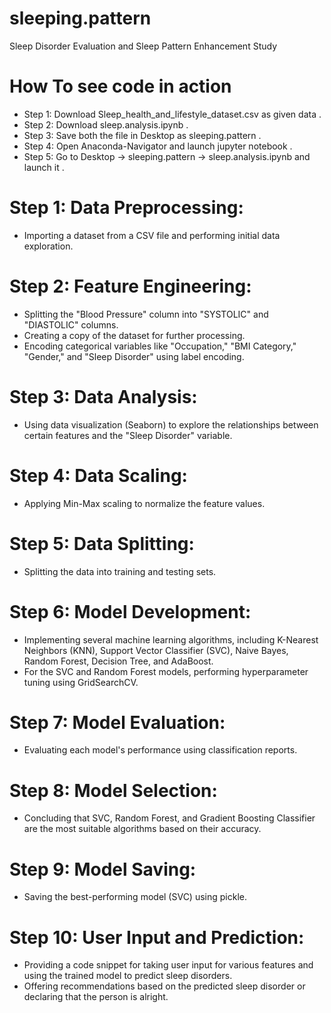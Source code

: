# sleeping.pattern
Sleep Disorder Evaluation and Sleep Pattern Enhancement Study
# How To see code in action
 * Step 1: Download Sleep_health_and_lifestyle_dataset.csv as given data .
 * Step 2: Download sleep.analysis.ipynb .
 * Step 3: Save both the file in Desktop as sleeping.pattern .
 * Step 4: Open Anaconda-Navigator and launch jupyter notebook .
 * Step 5: Go to Desktop -> sleeping.pattern -> sleep.analysis.ipynb and launch it .
   

# Step 1: Data Preprocessing:
* Importing a dataset from a CSV file and performing initial data exploration.
# Step 2: Feature Engineering:
* Splitting the "Blood Pressure" column into "SYSTOLIC" and "DIASTOLIC" columns.
* Creating a copy of the dataset for further processing.
* Encoding categorical variables like "Occupation," "BMI Category," "Gender," and "Sleep Disorder" using label encoding.
# Step 3: Data Analysis:
* Using data visualization (Seaborn) to explore the relationships between certain features and the "Sleep Disorder" variable.
# Step 4: Data Scaling:
* Applying Min-Max scaling to normalize the feature values.
# Step 5: Data Splitting:
* Splitting the data into training and testing sets.
# Step 6: Model Development:
* Implementing several machine learning algorithms, including K-Nearest Neighbors (KNN), Support Vector Classifier (SVC), Naive Bayes, Random Forest, Decision Tree, and AdaBoost.
* For the SVC and Random Forest models, performing hyperparameter tuning using GridSearchCV.
# Step 7: Model Evaluation:
* Evaluating each model's performance using classification reports.
# Step 8: Model Selection:
* Concluding that SVC, Random Forest, and Gradient Boosting Classifier are the most suitable algorithms based on their accuracy.
# Step 9: Model Saving:
* Saving the best-performing model (SVC) using pickle.
# Step 10: User Input and Prediction:
* Providing a code snippet for taking user input for various features and using the trained model to predict sleep disorders.
* Offering recommendations based on the predicted sleep disorder or declaring that the person is alright.
